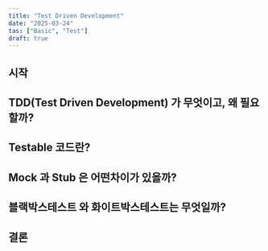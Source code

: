 ```yaml
---
title: "Test Driven Development"
date: "2025-03-24"
tas: ["Basic", "Test"]
draft: true
---
```


## 시작

## TDD(Test Driven Development) 가 무엇이고, 왜 필요할까?

## Testable 코드란?

## Mock 과 Stub 은 어떤차이가 있을까?

## 블랙박스테스트 와 화이트박스테스트는 무엇일까?

## 결론
